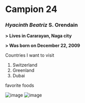 # Campion 24
### *Hyacinth Beatriz* S. Orendain
**> Lives in Cararayan, Naga city**

**> Was born on December 22, 2009**

Countries I want to visit
1. Switzerland 
2. Greenland
3. Dubai

favorite foods


![image](https://github.com/user-attachments/assets/f15baac7-7cdf-4007-b4f1-342f194bbe0c)
![image](https://github.com/user-attachments/assets/b52c731f-0a06-4057-a1a2-a0c47fbcede6)





